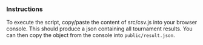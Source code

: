 ### Instructions

To execute the script, copy/paste the content of src/csv.js into your browser console.
This should produce a json containing all tournament results.
You can then copy the object from the console into `public/result.json`.
